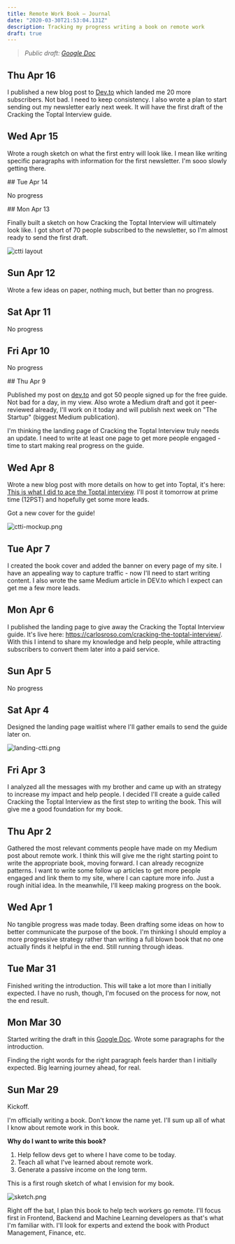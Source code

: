 ```yaml
---
title: Remote Work Book — Journal
date: "2020-03-30T21:53:04.131Z"
description: Tracking my progress writing a book on remote work
draft: true
---
```


> *Public draft: [Google Doc](https://docs.google.com/document/d/1caLcOkSg4Bti1YHWL6QDjmpHfyd6bFsQa83WGWKzS84/edit#heading=h.w1mlzdqdn8sc)*

<div class="divider"></div>

## Thu Apr 16

I published a new blog post to [Dev.to](https://dev.to/caroso1222/please-stop-doing-this-in-your-resume-2mga) which landed me 20 more subscribers. Not bad. I need to keep consistency. I also wrote a plan to start sending out my newsletter early next week. It will have the first draft of the Cracking the Toptal Interview guide.

## Wed Apr 15

Wrote a rough sketch on what the first entry will look like. I mean like writing specific paragraphs with information for the first newsletter. I'm sooo slowly getting there.

## Tue Apr 14

No progress

## Mon Apr 13

Finally built a sketch on how Cracking the Toptal Interview will ultimately look like. I got short of 70 people subscribed to the newsletter, so I'm almost ready to send the first draft.

![ctti layout](ctti-layout.png)

## Sun Apr 12

Wrote a few ideas on paper, nothing much, but better than no progress.

## Sat Apr 11

No progress

## Fri Apr 10

No progress

## Thu Apr 9

Published my post on [dev.to](https://dev.to/caroso1222/how-i-got-into-the-most-exclusive-remote-working-platforms-45dk) and got 50 people signed up for the free guide. Not bad for a day, in my view. Also wrote a Medium draft and got it peer-reviewed already, I'll work on it today and will publish next week on "The Startup" (biggest Medium publication).

I'm thinking the landing page of Cracking the Toptal Interview truly needs an update. I need to write at least one page to get more people engaged - time to start making real progress on the guide.

## Wed Apr 8

Wrote a new blog post with more details on how to get into Toptal, it's here: [This is what I did to ace the Toptal interview](/this-is-what-i-did-to-ace-the-toptal-interview). I'll post it tomorrow at prime time (12PST) and hopefully get some more leads. 

Got a new cover for the guide!

![ctti-mockup.png](ctti-mockup.png)

## Tue Apr 7

I created the book cover and added the banner on every page of my site. I have an appealing way to capture traffic - now I'll need to start writing content. I also wrote the same Medium article in DEV.to which I expect can get me a few more leads.

## Mon Apr 6

I published the landing page to give away the Cracking the Toptal Interview guide. It's live here: https://carlosroso.com/cracking-the-toptal-interview/. With this I intend to share my knowledge and help people, while attracting subscribers to convert them later into a paid service.

## Sun Apr 5

No progress

## Sat Apr 4

Designed the landing page waitlist where I'll gather emails to send the guide later on.

![landing-ctti.png](landing-ctti.png)

## Fri Apr 3

I analyzed all the messages with my brother and came up with an strategy to increase my impact and help people. I decided I'll create a guide called Cracking the Toptal Interview as the first step to writing the book. This will give me a good foundation for my book.

## Thu Apr 2

Gathered the most relevant comments people have made on my Medium post about remote work. I think this will give me the right starting point to write the appropriate book, moving forward. I can already recognize patterns. I want to write some follow up articles to get more people engaged and link them to my site, where I can capture more info. Just a rough initial idea. In the meanwhile, I'll keep making progress on the book.

## Wed Apr 1

No tangible progress was made today. Been drafting some ideas on how to better communicate the purpose of the book. I'm thinking I should employ a more progressive strategy rather than writing a full blown book that no one actually finds it helpful in the end. Still running through ideas.

## Tue Mar 31

Finished writing the introduction. This will take a lot more than I initially expected. I have no rush, though, I'm focused on the process for now, not the end result.

## Mon Mar 30

Started writing the draft in this [Google Doc](https://docs.google.com/document/d/1caLcOkSg4Bti1YHWL6QDjmpHfyd6bFsQa83WGWKzS84/edit#heading=h.w1mlzdqdn8sc). Wrote some paragraphs for the introduction.

Finding the right words for the right paragraph feels harder than I initially expected. Big learning journey ahead, for real.

## Sun Mar 29

Kickoff.

I'm officially writing a book. Don't know the name yet. I'll sum up all of what I know about remote work in this book.

**Why do I want to write this book?**
1. Help fellow devs get to where I have come to be today.
2. Teach all what I've learned about remote work.
3. Generate a passive income on the long term.

This is a first rough sketch of what I envision for my book.

![sketch.png](sketch.png)

Right off the bat, I plan this book to help tech workers go remote. I'll focus first in Frontend, Backend and Machine Learning developers as that's what I'm familiar with. I'll look for experts and extend the book with Product Management, Finance, etc.
